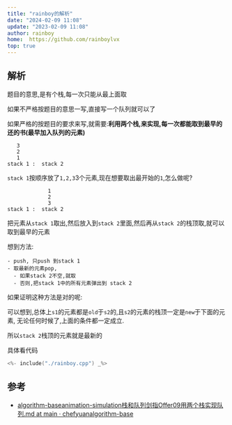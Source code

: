 ```yaml
---
title: "rainboy的解析"
date: "2024-02-09 11:08"
update: "2023-02-09 11:08"
author: rainboy
home:  https://github.com/rainboylvx
top: true
---
```


## 解析

题目的意思,是有个栈,每一次只能从最上面取


如果不严格按题目的意思一写,直接写一个队列就可以了


如果严格的按题目的要求来写,就需要:**利用两个栈,来实现,每一次都能取到最早的还的书(最早加入队列的元素)**


```
   3
   2
   1
stack 1 :  stack 2
```

`stack 1`按顺序放了`1,2,3`3个元素,现在想要取出最开始的`1`,怎么做呢?

```
             1
             2
             3
stack 1 :  stack 2
```

把元素从`stack 1`取出,然后放入到`stack 2`里面,然后再从`stack 2`的栈顶取,就可以取到最早的元素


想到方法:


```
- push, 只push 到stack 1
- 取最新的元素pop,
  - 如果stack 2不空,就取
  - 否则,把stack 1中的所有元素弹出到 stack 2
```

如果证明这种方法是对的呢:

可以想到,总体上`s1`的元素都是`old`于`s2`的,且`s2`的元素的栈顶一定是`new`于下面的元素,
无论任何时候了,上面的条件都一定成立.

所以`stack 2`栈顶的元素就是最新的

具体看代码

```cpp
<%- include("./rainboy.cpp") _%>
```

## 参考
- [algorithm-baseanimation-simulation栈和队列剑指Offer09用两个栈实现队列.md at main · chefyuanalgorithm-base](https://github.com/chefyuan/algorithm-base/blob/main/animation-simulation/%E6%A0%88%E5%92%8C%E9%98%9F%E5%88%97/%E5%89%91%E6%8C%87Offer09%E7%94%A8%E4%B8%A4%E4%B8%AA%E6%A0%88%E5%AE%9E%E7%8E%B0%E9%98%9F%E5%88%97.md)
